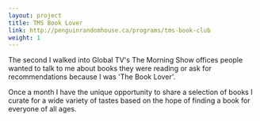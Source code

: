 ```yaml
---
layout: project
title: TMS Book Lover
link: http://penguinrandomhouse.ca/programs/tms-book-club
weight: 1
---
```


The second I walked into Global TV's The Morning Show offices people wanted to talk to me about books they were reading or ask for recommendations because I was 'The Book Lover'.

Once a month I have the unique opportunity to share a selection of books I curate for a wide variety of tastes based on the hope of finding a book for everyone of all ages.
